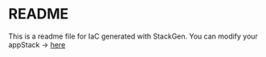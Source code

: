 # README
This is a readme file for IaC generated with StackGen.
You can modify your appStack -> [here](http://main.dev.stackgen.com/appstacks/e68c4045-6549-420f-9c27-038bb6761849)
